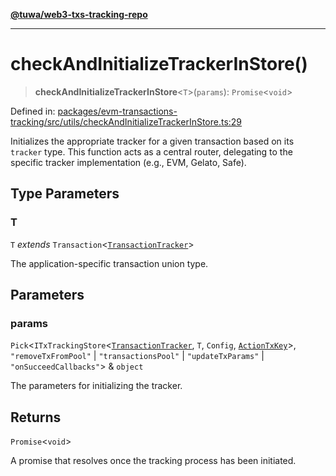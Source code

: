 [**@tuwa/web3-txs-tracking-repo**](../../../README.md)

***

# checkAndInitializeTrackerInStore()

> **checkAndInitializeTrackerInStore**\<`T`\>(`params`): `Promise`\<`void`\>

Defined in: [packages/evm-transactions-tracking/src/utils/checkAndInitializeTrackerInStore.ts:29](https://github.com/TuwaIO/web3-transactions-tracking/blob/2268c81697cf1615c35dcbaf3ea349b793946511/packages/evm-transactions-tracking/src/utils/checkAndInitializeTrackerInStore.ts#L29)

Initializes the appropriate tracker for a given transaction based on its `tracker` type.
This function acts as a central router, delegating to the specific tracker implementation
(e.g., EVM, Gelato, Safe).

## Type Parameters

### T

`T` *extends* `Transaction`\<[`TransactionTracker`](../enumerations/TransactionTracker.md)\>

The application-specific transaction union type.

## Parameters

### params

`Pick`\<`ITxTrackingStore`\<[`TransactionTracker`](../enumerations/TransactionTracker.md), `T`, `Config`, [`ActionTxKey`](../type-aliases/ActionTxKey.md)\>, `"removeTxFromPool"` \| `"transactionsPool"` \| `"updateTxParams"` \| `"onSucceedCallbacks"`\> & `object`

The parameters for initializing the tracker.

## Returns

`Promise`\<`void`\>

A promise that resolves once the tracking process has been initiated.
